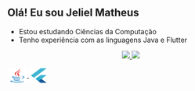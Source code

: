 ##  Olá! Eu sou Jeliel Matheus


-  Estou estudando Ciências da Computação
-  Tenho experiência com as linguagens Java e Flutter

<div align="center">
  <a href="https://github.com/jeliel10">
  <img height="180em" src="https://github-readme-stats.vercel.app/api?username=jeliel10&show_icons=true&theme=dark&include_all_commits=true&count_private=true"/>
  <img height="180em" src="https://github-readme-stats.vercel.app/api/top-langs/?username=jeliel10&layout=compact&langs_count=7&theme=dark"/>
</div>

 <div style="display: inline_block"><br>
  <img align="center" alt="Rafa-Java" height="30" width="40" src="https://raw.githubusercontent.com/devicons/devicon/master/icons/java/java-original.svg">
  <img align="center" alt="Rafa-Flutter" height="30" width="40" src="https://raw.githubusercontent.com/devicons/devicon/master/icons/flutter/flutter-original.svg">
</div>
  
  ##
  
  
